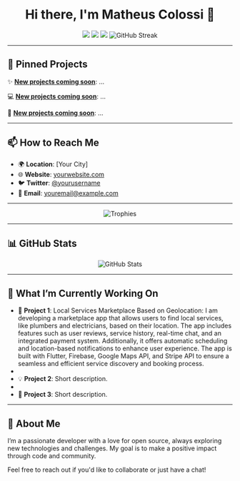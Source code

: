 <h1 align="center">Hi there, I'm Matheus Colossi 👋</h1>

<p align="center">
  <a href="https://github.com/yourusername"><img src="https://img.shields.io/github/followers/yourusername?label=Follow&style=social"></a>
  <a href="https://twitter.com/yourusername"><img src="https://img.shields.io/twitter/follow/yourusername?label=Follow&style=social"></a>
<img src="chrome://fileicon/?path=C%3A%5CUsers%5Cmatheus.colossi%5CPictures%5Ccraiyon_075306_gandalf_dwarf_in_light_blue_and_orange_robes.png&scale=1x />
</p>

---

<p align="center">
  <img src="https://github-readme-streak-stats.herokuapp.com/?user=yourusername&theme=dracula" alt="GitHub Streak" />
</p>

---

## 📌 Pinned Projects

✨ **[New projects coming soon](#)**: ...

💻 **[New projects coming soon](#)**: ...

🚀 **[New projects coming soon](#)**: ...

---

## 📫 How to Reach Me

- 🌍 **Location**: [Your City]
- 🌐 **Website**: [yourwebsite.com](#)
- 🐦 **Twitter**: [@yourusername](https://twitter.com/yourusername)
- 📧 **Email**: [youremail@example.com](mailto:youremail@example.com)

---

<p align="center">
  <img src="https://github-profile-trophy.vercel.app/?username=yourusername&theme=onestar&column=7" alt="Trophies" />
</p>

---

## 📊 GitHub Stats

<p align="center">
  <img src="https://github-readme-stats.vercel.app/api?username=yourusername&show_icons=true&theme=dracula" alt="GitHub Stats" />
</p>

---

## 🌱 What I’m Currently Working On

- 🎯 **Project 1**: Local Services Marketplace Based on Geolocation: I am developing a marketplace app that allows users to find local services, like plumbers and electricians, based on their location. The app includes features such as user reviews, service history, real-time chat, and an integrated payment system. Additionally, it offers automatic scheduling and location-based notifications to enhance user experience. The app is built with Flutter, Firebase, Google Maps API, and Stripe API to ensure a seamless and efficient service discovery and booking process.
- 
- 💡 **Project 2**: Short description.
- 
- 🚧 **Project 3**: Short description.

---

## 🚀 About Me

I’m a passionate developer with a love for open source, always exploring new technologies and challenges. My goal is to make a positive impact through code and community.

Feel free to reach out if you'd like to collaborate or just have a chat!
